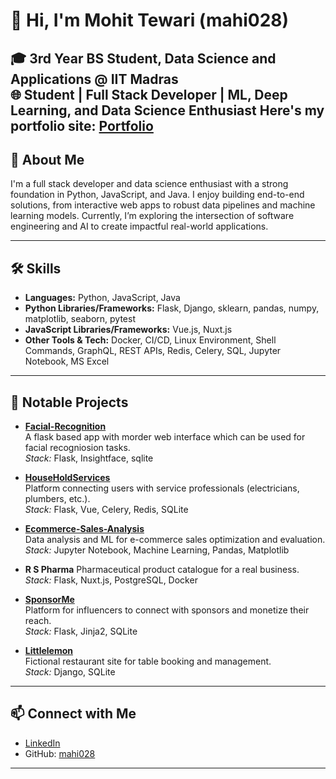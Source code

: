 # 👋 Hi, I'm Mohit Tewari (mahi028)

🎓 **3rd Year BS Student, Data Science and Applications @ IIT Madras**  
🌐 **Student | Full Stack Developer | ML, Deep Learning, and Data Science Enthusiast**
Here's my portfolio site: [**Portfolio**](https://mahi028.github.io)
---

## 🚀 About Me

I'm a full stack developer and data science enthusiast with a strong foundation in Python, JavaScript, and Java. I enjoy building end-to-end solutions, from interactive web apps to robust data pipelines and machine learning models. Currently, I’m exploring the intersection of software engineering and AI to create impactful real-world applications.

---

## 🛠️ Skills

- **Languages:** Python, JavaScript, Java
- **Python Libraries/Frameworks:** Flask, Django, sklearn, pandas, numpy, matplotlib, seaborn, pytest
- **JavaScript Libraries/Frameworks:** Vue.js, Nuxt.js
- **Other Tools & Tech:** Docker, CI/CD, Linux Environment, Shell Commands, GraphQL, REST APIs, Redis, Celery, SQL, Jupyter Notebook, MS Excel

---

## 📌 Notable Projects

- [**Facial-Recognition**](https://github.com/mahi028/Facial-Recognition)  
  A flask based app with morder web interface which can be used for facial recogniosion tasks.  
  *Stack:* Flask, Insightface, sqlite
  
- [**HouseHoldServices**](https://github.com/mahi028/HouseHoldServices)  
  Platform connecting users with service professionals (electricians, plumbers, etc.).  
  *Stack:* Flask, Vue, Celery, Redis, SQLite

- [**Ecommerce-Sales-Analysis**](https://github.com/mahi028/Ecommerce-Sales-Analysis)  
  Data analysis and ML for e-commerce sales optimization and evaluation.  
  *Stack:* Jupyter Notebook, Machine Learning, Pandas, Matplotlib

- **R S Pharma**
  Pharmaceutical product catalogue for a real business.  
  *Stack:* Flask, Nuxt.js, PostgreSQL, Docker

- [**SponsorMe**](https://github.com/mahi028/SponsorMe)  
  Platform for influencers to connect with sponsors and monetize their reach.  
  *Stack:* Flask, Jinja2, SQLite

- [**Littlelemon**](https://github.com/mahi028/littlelemon)  
  Fictional restaurant site for table booking and management.  
  *Stack:* Django, SQLite
  
---

## 📫 Connect with Me

- [LinkedIn](https://www.linkedin.com/in/mahi028/)
- GitHub: [mahi028](https://github.com/mahi028)

---

<!--
✨ Always open to new opportunities and collaborations in tech, data, and AI!
-->

<!--
**mahi028/mahi028** is a ✨ _special_ ✨ repository because its `README.md` (this file) appears on your GitHub profile.

Here are some ideas to get you started:

- 🔭 I’m currently working on ...
- 🌱 I’m currently learning ...
- 👯 I’m looking to collaborate on ...
- 🤔 I’m looking for help with ...
- 💬 Ask me about ...
- 📫 How to reach me: ...
- 😄 Pronouns: ...
- ⚡ Fun fact: ...
-->

